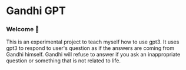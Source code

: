 # Gandhi GPT
### Welcome 👋
This is an experimental project to teach myself how to use gpt3. It uses gpt3 to respond to user's question as if the answers are coming from Gandhi himself. 
Gandhi will refuse to answer if you ask an inappropriate question or something that is not related to life.

